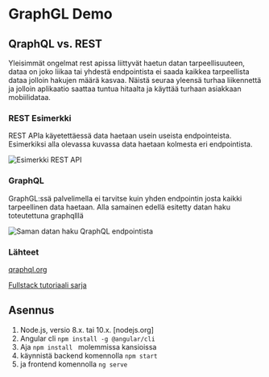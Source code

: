 # GraphGL Demo

## QraphQL vs. REST
Yleisimmät ongelmat rest apissa liittyvät haetun datan tarpeellisuuteen, dataa on joko liikaa tai yhdestä endpointista ei saada kaikkea tarpeellista dataa jolloin hakujen määrä kasvaa. Näistä seuraa yleensä turhaa liikennettä ja jolloin aplikaatio saattaa tuntua hitaalta ja käyttää turhaan asiakkaan mobiilidataa.

### REST Esimerkki
REST APIa käyetettäessä data haetaan usein useista endpointeista. Esimerkiksi alla olevassa kuvassa data haetaan kolmesta eri endpointista.

![Esimerkki REST API](https://imgur.com/VIWd5I5.png)

### GraphQL
GraphGL:ssä palvelimella ei tarvitse kuin yhden endpointin josta kaikki tarpeellinen data haetaan. Alla samainen edellä esitetty datan haku toteutettuna graphqlllä

![Saman datan haku QraphQL endpointista](https://imgur.com/uY50GHz.png)

### Lähteet
[qraphql.org](https://graphql.org/)

[Fullstack tutoriaali sarja](https://www.howtographql.com/)

## Asennus
1. Node.js, versio 8.x. tai 10.x. [nodejs.org]
2. Angular cli  `npm install -g @angular/cli `
3. Aja `npm install ` molemmissa kansioissa
4. käynnistä backend komennolla `npm start `
5. ja frontend komennolla `ng serve`